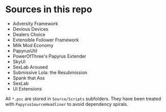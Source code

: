 # Sources in this repo

- Adversity Framework
- Devious Devices
- Dealers Choice
- Extensible Follower Framework
- Milk Mod Economy
- PapyrusUtil
- PowerOfThree's Papyrus Extender
- SkyUI
- SexLab Aroused
- Submissive Lola: the Resubmission
- Spank that Ass
- SexLab
- UI Extensions

All `*.psc` are stored in `Source/Scripts` subfolders. They have been treated with `PapyrusSourceHeadliner` to avoid dependency spirals.
